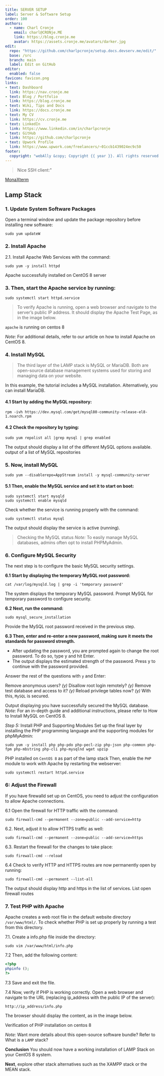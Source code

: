 ```yaml
---
title: SERVER SETUP
label: Server & Software Setup
order: 100
authors:
  - name: Charl Cronje
    email: charl@CRONje.ME
    link: https://blog.cronje.me
    avatar: https://assets.cronje.me/avatars/darker.jpg
edit:
  repo: "https://github.com/charlpcronje/setup.docs.devserv.me/edit/"
  base: /src
  branch: main
  label: Edit on GitHub
editor:
  enabled: false
favicon: favicon.png
links:
- text: Dashboard
  link: https://nav.cronje.me
- text: Blog / Portfolio
  link: https://blog.cronje.me
- text: Wiki, Tips and Docs 
  link: https://docs.cronje.me
- text: My CV
  link: https://cv.cronje.me
- text: LinkedIn
  link: https://www.linkedin.com/in/charlpcronje
- text: GitHub
  link: https://github.com/charlpcronje
- text: Upwork Profile
  link: https://www.upwork.com/freelancers/~01ccb1439024ec9c50
footer:
  copyright: "webAlly &copy; Copyright {{ year }}. All rights reserved."
---
```

<script type="text/javascript">(function(w,s){var e=document.createElement("script");e.type="text/javascript";e.async=true;e.src="https://cdn.pagesense.io/js/webally/f2527eebee974243853bcd47b32631f4.js";var x=document.getElementsByTagName("script")[0];x.parentNode.insertBefore(e,x);})(window,"script");</script>


> Nice SSH client:"

[MonaXterm](https://mobaxterm.mobatek.net)

## Lamp Stack

### 1. Update System Software Packages
Open a terminal window and update the package repository before installing new software:

```Shell
sudo yum updateW
```

### 2. Install Apache

2.1. Install Apache Web Services with the command:

```Shell
sudo yum -y install httpd
```

Apache successfully installed on CentOS 8 server

### 3. Then, start the Apache service by running:

```Shell
sudo systemctl start httpd.service
```

> To verify Apache is running, open a web browser and navigate to the server’s public IP address. It should display the Apache Test Page, as in the image below.

`apache` is running on centos 8

_Note:_ For additional details, refer to our article on how to install Apache on CentOS 8.

### 4. Install MySQL

> The third layer of the LAMP stack is MySQL or MariaDB. Both are open-source database management systems used for storing and managing data on your website.

In this example, the tutorial includes a MySQL installation. Alternatively, you can install MariaDB.

#### 4.1 Start by adding the MySQL repository:

```Shell
rpm -ivh https://dev.mysql.com/get/mysql80-community-release-el8-1.noarch.rpm
```

#### 4.2 Check the repository by typing:

```Shell
sudo yum repolist all |grep mysql | grep enabled
```

The output should display a list of the different MySQL options available.
output of a list of MySQL repositories

### 5. Now, install MySQL

```Shell
sudo yum --disablerepo=AppStream install -y mysql-community-server
```

#### 5.1 Then, enable the MySQL service and set it to start on boot:

```Shell
sudo systemctl start mysqld
sudo systemctl enable mysqld
```

Check whether the service is running properly with the command:

```Shell
sudo systemctl status mysql
```

The output should display the service is active (running).

> Checking the MySQL status
_Note:_ To easily manage MySQL databases, admins often opt to install PHPMyAdmin.

### 6. Configure MySQL Security

The next step is to configure the basic MySQL security settings.

**6.1 Start by displaying the temporary MySQL root password:**

```Shell
cat /var/log/mysqld.log | grep -i 'temporary password'
```

The system displays the temporary MySQL password.
Prompt MySQL for temporary password to configure security.

**6.2 Next, run the command:**

```Shell
sudo mysql_secure_installation
```

Provide the MySQL root password received in the previous step.

**6.3 Then, enter and re-enter a new password, making sure it meets the standards for password strength.**

- After updating the password, you are prompted again to change the root password. To do so, type y and hit Enter.
- The output displays the estimated strength of the password. Press y to continue with the password provided.

Answer the rest of the questions with `y` and Enter:

Remove anonymous users? *(y)*
Disallow root login remotely? *(y)*
Remove test database and access to it? *(y)*
Reload privilege tables now? *(y)*
With this, `MySQL` is secured.

Output displaying you have successfully secured the MySQL database.
_Note:_ For an in-depth guide and additional instructions, please refer to How to Install MySQL on CentOS 8.

_Step 5:_ Install PHP and Supporting Modules
Set up the final layer by installing the PHP programming language and the supporting modules for phpMyAdmin:

```Shell
sudo yum -y install php php-pdo php-pecl-zip php-json php-common php-fpm php-mbstring php-cli php-mysqlnd wget upzip
```

PHP installed on `CentOS 8` as part of the lamp stack
Then, enable the `PHP` module to work with Apache by restarting the webserver:

```Shell
sudo systemctl restart httpd.service
```

### 6: Adjust the Firewall

If you have firewalld set up on CentOS, you need to adjust the configuration to allow Apache connections.

6.1 Open the firewall for HTTP traffic with the command:

```Shell
sudo firewall-cmd --permanent --zone=public --add-service=http
```

6.2. Next, adjust it to allow HTTPS traffic as well:

```Shell
sudo firewall-cmd --permanent --zone=public --add-service=https
```

6.3. Restart the firewall for the changes to take place:

```Shell 
sudo firewall-cmd --reload
```

6.4 Check to verify HTTP and HTTPS routes are now permanently open by running:

```Shell
sudo firewall-cmd --permanent --list-all
```

The output should display http and https in the list of services.
List open firewall routes

### 7. Test PHP with Apache

Apache creates a web root file in the default website directory `/var/www/html/`. To check whether PHP is set up properly by running a test from this directory.

7.1. Create a info.php file inside the directory:

```Shell
sudo vim /var/www/html/info.php
```

7.2 Then, add the following content:

```php
<?php
phpinfo ();
?>
```

7.3 Save and exit the file.

7.4 Now, verify if PHP is working correctly. Open a web browser and navigate to the URL (replacing ip_address with the public IP of the server):

```URL
http://ip_address/info.php
```

The browser should display the content, as in the image below.

Verification of PHP installation on centos 8

_Note:_ Want more details about this open-source software bundle? Refer to What is a `LAMP` stack?

**Conclusion**
You should now have a working installation of LAMP Stack on your CentOS 8 system.

__Next__, explore other stack alternatives such as the XAMPP stack or the MEAN stack.
